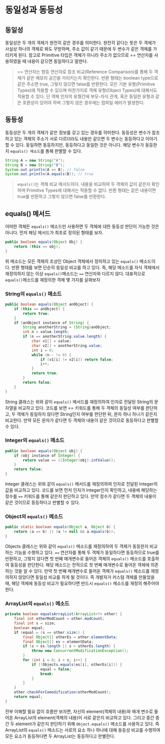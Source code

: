 # 동일성과 동등성
## 동일성
동일성은 두 개의 객체가 완전히 같은 경우를 의미한다. 완전히 같다는 뜻은 두 객체가 사실상 하나의 객체로 봐도 무방하며, 주소 값이 같기 때문에 두 변수가 같은 객체를 가리키게 된다. 참고로 Primitive 타입은 객체가 아니라 주소가 없으므로 == 연산자를 사용하였을 때 내용이 같으면 동일하다고 말한다.

> == 연산자는 항등 연산자로 참조 비교(Reference Comparison)를 통해 두 객체가 같은 메모리 공간을 가리키는지 확인한다. 반환 형태는 boolean type으로 같은 주소면 true, 그렇지 않으면 false를 반환한다. 모든 기본 유형(Primitive Types)에 적용할 수 있으며 마찬가지로 객체 유형(Object Types)에 대해서도 적용할 수 있다. 단 객체 인자의 유형간에 부모-자식 관계, 혹은 동일한 유형과 같은 호환성이 있어야 하며 그렇지 않은 경우에는 컴파일 에러가 발생한다.

## 동등성
동등성은 두 개의 객체가 같은 정보를 갖고 있는 경우를 의미한다. 동등성은 변수가 참조하고 있는 객체의 주소가 서로 다르더라도 내용만 같으면 두 변수는 동등하다고 이야기할 수 있다. 동일하면 동등하지만, 동등하다고 동일한 것은 아니다. 해당 변수가 동등한지 `equals() 메소드`를 통해 판별할 수 있다.
```java
String A = new String("A");
String B = new String("B");
System.out.println(A == B); // false
System.out.println(A.equals(B)); // true
```

> `equals()`는 객체 비교 메서드이다. 내용을 비교하여 두 객체의 값이 같은지 확인하며 Primitive Types에 대해서는 적용할 수 없다. 반환 형태는 같은 내용이면 true를 반환하고 그렇지 않으면 false를 반환한다.

## equals() 메서드
어떠한 객체든 `equals()` 메소드만 사용하면 두 객체에 대한 동등성 판단이 가능한 것은 아니다. 먼저 해당 메서드가 최초로 정의된 형태를 보자.
```java
public boolean equals(Object Obj) {
	return (this == obj);
}
```
위 메소드는 모든 객체의 조상인 Object 객체에서 정의하고 있는 `equals()` 메소드이다. 반환 형태를 보면 단순히 동일성 비교를 하고 있다. 즉, 해당 메소드를 자식 객체에서 재정의하지 않는 이상 `equals()`메소드는 `==` 연산자와 다르지 않다. 대표적으로 `equals()`메소드를 재정의한 객체 몇 가지를 살펴보자

### String의 `equals()` 메소드
```java
public boolean equals(Object anObject) {
    if (this == anObject) {
        return true;
    }
    if (anObject instance of String) {
        String anotherString = (String)anObject;
        int n = value.length;
        if (n == anotherString.value.length) {
            char v1[] = value;
            char v2[] = anotherString.value;
            int i = 0;
            while (n-- != 0) {
                if (v1[i] != v2[i]) return false;
                i++;
            }
            return true;
        }
        return false;
    }
}
```
String 클래스는 위와 같이 `equals()` 메서드를 재정의하여 인자로 전달된 String의 문자열을 비교하고 있다. 코드를 보면 == 키워드를 통해 두 객체의 동일성 여부를 판단하고, 두 객체가 동일하지 않다면 String인지 여부를 판단한 뒤, 문자 하나 하나가 같은지 비교한다. 만약 모든 문자가 같다면 두 객체의 내용이 같은 것이므로 동등하다고 판별할 수 있다.

### Integer의 `equals()` 메소드
```java
public boolean equals(Object obj) {
    if (obj instance of Integer) {
        return value == ((Integer)obj).intValue();
    }
    return false;
}
```
Integer 클래스는 위와 같이 `equals()` 메서드를 재정의하여 인자로 전달된 Integer의 값을 비교하고 있다. 코드를 보면 먼저 인자가 Integer인지 확인하고, 내용에 해당하는 정수를 `==` 키워드를 통해 같은지 판단하고 있다. 만약 정수가 같다면 두 객체의 내용이 같은 것이므로 동등하다고 판별할 수 있다.

### Object의 `equals()` 메소드
```java
public static boolean equals(Object a, Object b) {
    return (a == b) || (a != null && a.equals(b));
}
```
Objects 클래스는 위와 같이 `equals()` 메소드를 재정의하여 두 객체가 동등한지 비교하는 기능을 수행하고 있다. `==` 연산자를 통해 두 객체가 동일하다면 동등하므로 true를 반환하고, 그렇지 않다면 첫 번째 매개변수로 들어온 객체의 `equals()` 메소드를 호출하여 동등성을 판단한다. 해당 메소드는 전적으로 첫 번째 매개변수로 들어온 객체에 의존하는 것을 알 수 있다. 만약 첫 번째 매개변수로 들어온 객체가 `equals()` 메소드를 재정의하지 않았다면 동일성 비교를 하게 될 것이다. 즉 개발자가 커스텀 객체를 만들었을 때, 해당 객체에 동등성 비교가 필요하다면 반드시 `equals()` 메소드를 재정의 해주어야 한다.

### ArrayList의 `equals()` 메소드
```java
private boolean equalsArrayList(ArrayList<?> other) {
    final int otherModCount = other.modCount;
    final int s = size;
    boolean equal;
    if (equal = (s == other.size)) {
        final Object[] otherEs = other.elementData;
        final Object[] es = elementData;
        if (s > es.length || s > otherEs.length) {
            throw new ConcurrentModificationException();
        }
        for (int i = 0; i < s; i++) {
            if (!Objects.equals(es[i], otherEs[i])) {
                equal = false;
                break;
            }
        }
    }
    other.checkForComodification(otherModCount);
    return equal;
}
```
전부 이해할 필요 없이 흐름만 보자면, 자신의 element(객체의 내용)와 매개 변수로 들어온 ArrayList의 element(객체의 내용)이 서로 같은지 비교하고 있다. 그리고 중간 중간 두 element가 같은지 판단하기 위해 `Object.equals()` 메소드를 사용하고 있다. 즉 ArrayList의 `equals()` 메소드는 서로의 요소 하나 하나에 대해 동등성 비교를 수행하여 모든 요소가 동등하다면 두 ArrayList는 동등하다고 판별한다.